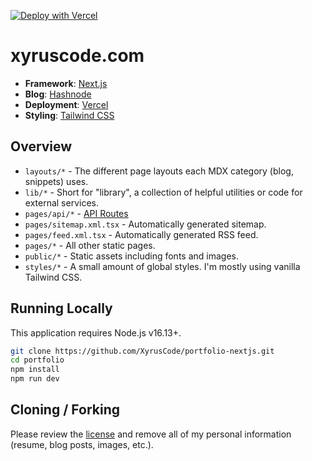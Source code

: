 [![Deploy with Vercel](https://vercel.com/button)](https://vercel.com/new/clone?repository-url=https%3A%2F%2Fgithub.com%xyruscode%2Fnextjs-portfolio)

# xyruscode.com

- **Framework**: [Next.js](https://nextjs.org/)
- **Blog**: [Hashnode](https://hasnode.com)
- **Deployment**: [Vercel](https://vercel.com)
- **Styling**: [Tailwind CSS](https://tailwindcss.com/)

## Overview

- `layouts/*` - The different page layouts each MDX category (blog, snippets) uses.
- `lib/*` - Short for "library", a collection of helpful utilities or code for external services.
- `pages/api/*` - [API Routes](https://nextjs.org/docs/api-routes/introduction) 
- `pages/sitemap.xml.tsx` - Automatically generated sitemap.
- `pages/feed.xml.tsx` - Automatically generated RSS feed.
- `pages/*` - All other static pages.
- `public/*` - Static assets including fonts and images.
- `styles/*` - A small amount of global styles. I'm mostly using vanilla Tailwind CSS.

## Running Locally

This application requires Node.js v16.13+.

```bash
git clone https://github.com/XyrusCode/portfolio-nextjs.git
cd portfolio
npm install
npm run dev
```

## Cloning / Forking

Please review the [license](https://github.com/XyrusCode/nextjs-portfolio/blob/main/LICENSE.txt) and remove all of my personal information (resume, blog posts, images, etc.).

